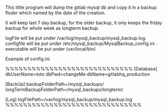 This little program will dump the gitlab mysql db and copy it in a backup floder
which named by the date of the creation.

It will keep last 7 day backup, for the older backup, it only keeps the friday backup for whole week as longterm backup. 

logFile will be put under /var/log/mysql_backup/mysql_backup.log.
configfile will be put under /etc/mysql_backup/MysqlBackup_config.ini .
executable will be put under /usr/local/bin/.

Example of config.ini

%%%%%%%%%%%%%%%%%%%%%%%%%%%%%
[Database]
dbUserName=toto
dbPwd=changeMe
dbName=gitlabhq_production

[BackUp]
backupFolderPath=/mysql_backups/
longTermBackupFolderPath=/mysql_backups/longterm/

[Log]
logFilePath=/var/log/mysql_backup/mysql_backup.log
%%%%%%%%%%%%%%%%%%%%%%%%%%%%%%%
